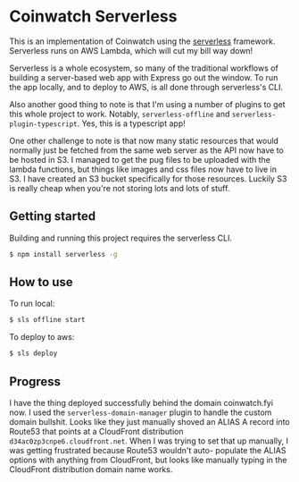 # Coinwatch Serverless
This is an implementation of Coinwatch using the [serverless](https://serverless.com)
framework. Serverless runs on AWS Lambda, which will cut my bill way down!

Serverless is a whole ecosystem, so many of the traditional workflows of
building a server-based web app with Express go out the window. To run the app
locally, and to deploy to AWS, is all done through serverless's CLI.

Also another good thing to note is that I'm using a number of plugins to get
this whole project to work. Notably, `serverless-offline` and `serverless-plugin-typescript`.
Yes, this is a typescript app!

One other challenge to note is that now many static resources that would normally
just be fetched from the same web server as the API now have to be hosted in S3.
I managed to get the pug files to be uploaded with the lambda functions, but
things like images and css files now have to live in S3. I have created an S3
bucket specifically for those resources. Luckily S3 is really cheap when you're
not storing lots and lots of stuff.

## Getting started
Building and running this project requires the serverless CLI.
```sh
$ npm install serverless -g
```

## How to use
To run local:
```sh
$ sls offline start
```

To deploy to aws:
```sh
$ sls deploy
```

## Progress
I have the thing deployed successfully behind the domain coinwatch.fyi now. I
used the `serverless-domain-manager` plugin to handle the custom domain bullshit.
Looks like they just manually shoved an ALIAS A record into Route53 that points
at a CloudFront distribution `d34ac0zp3cnpe6.cloudfront.net`. When I was trying
to set that up manually, I was getting frustrated because Route53 wouldn't auto-
populate the ALIAS options with anything from CloudFront, but looks like
manually typing in the CloudFront distribution domain name works.
